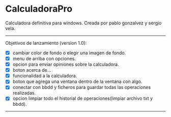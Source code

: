 # CalculadoraPro
Calculadora definitiva para windows.
Creada por pablo gonzalvez y sergio vela.

<hr/>

Objetivos de lanzamiento (version 1.0):

 - [x] cambiar color de fondo o elegir una imagen de fondo. <br/>
 - [x] menu de arriba con opciones. <br/>
 - [x] opcion para enviar opiniones sobre la calculadora. <br/>
 - [x] boton acerca de... <br/>
 - [x] funcionalidad a la calculadora. <br/>
 - [x] boton que agrega una ventana dentro de la ventana con algo. <br/>
 - [x] conectar con bbdd y ficheros para guardar todas las operaciones realizadas. <br/>
 - [x] opcion limpiar todo el historial de operaciones(limpiar archivo txt y bbdd). <br/>
 
<hr/>
